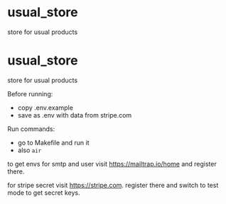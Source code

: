 # usual_store
store for usual products

# usual_store
store for usual products

Before running:
- copy .env.example
- save as .env with data from stripe.com

Run commands:
- go to Makefile and run it
- also `air`

to get envs for smtp and user visit https://mailtrap.io/home and register there. 

for stripe secret visit https://stripe.com. register there and switch to test mode to get secret keys.
